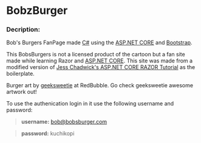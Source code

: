 # BobzBurger

### Decription: 
Bob's Burgers FanPage made [C#](https://docs.microsoft.com/en-us/dotnet/csharp/) using the [ASP.NET CORE](https://dotnet.microsoft.com/learn/aspnet/what-is-aspnet-core) and [Bootstrap](https://getbootstrap.com/). 

This BobsBurgers is not a licensed product of the cartoon but a fan site made while learning Razor and [ASP.NET CORE](https://dotnet.microsoft.com/learn/aspnet/what-is-aspnet-core).
This site was made from a modified version of [Jess Chadwick's ASP.NET CORE RAZOR Tutorial](https://github.com/jchadwick/LearnAspNetCoreRazorPages) as the boilerplate.

Burger art by [geeksweetie](https://www.redbubble.com/people/geeksweetie?ref=artist_title_name) at RedBubble. Go check geeksweetie awesome artwork out!

To use the authenication login in it use the following username and password:

> **username:** bob@bobsburger.com

> **password:** kuchikopi
